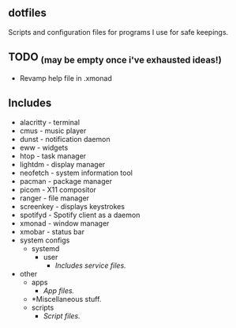 ## dotfiles
 Scripts and configuration files for programs I use for safe keepings.

## TODO <sub>(may be empty once i've exhausted ideas!)</sub>

- Revamp help file in .xmonad

## Includes

- alacritty - terminal
- cmus - music player
- dunst - notification daemon
- eww - widgets
- htop - task manager
- lightdm - display manager 
- neofetch - system information tool
- pacman - package manager
- picom - X11 compositor
- ranger - file manager 
- screenkey - displays keystrokes
- spotifyd - Spotify client as a daemon
- xmonad - window manager
- xmobar - status bar
- system configs
    - systemd
        - user
            - *Includes service files.*
- other
    - apps
        - *App files.*
    - *Miscellaneous stuff.
    - scripts 
        - *Script files.*
